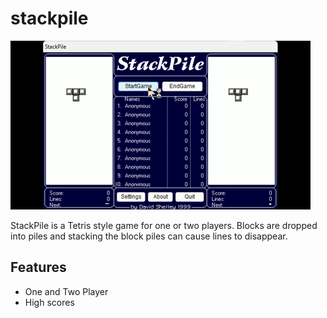 # stackpile

![StackPile Gameplay](stackpile_gameplay.gif)

StackPile is a Tetris style game for one or two players.
Blocks are dropped into piles and stacking the block piles can cause lines to disappear.

## Features
- One and Two Player
- High scores
